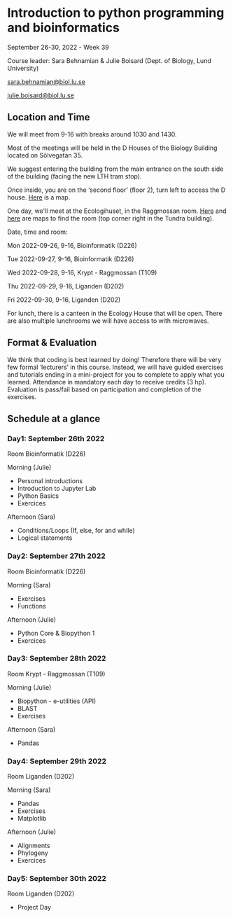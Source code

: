 

# Introduction to python programming and bioinformatics

September 26-30, 2022 - Week 39

Course leader: Sara Behnamian & Julie Boisard (Dept. of Biology, Lund University)

sara.behnamian@biol.lu.se

julie.boisard@biol.lu.se


## Location and Time

We will meet from 9-16 with breaks around 1030 and 1430.

Most of the meetings will be held in the D Houses of the Biology Building located on Sölvegatan 35.

We suggest entering the building from the main entrance on the south side of the building (facing the new LTH tram stop).

Once inside, you are on the ‘second floor’ (floor 2), turn left to access the D house. [Here](https://maps.app.goo.gl/GDTBdNb1kQpW2FDo8) is a map.

One day, we'll meet at the Ecologihuset, in the Raggmossan room. [Here](https://www.google.com/maps/@55.7136974,13.2079739,18.33z) and [here](https://www.cec.lu.se/sv/sites/cec.lu.se.sv/files/2020-09/Kurssalar%20Ekologihuset.pdf) are maps to find the room (top corner right in the Tundra building).


Date, time and room:

Mon 2022-09-26, 9-16, Bioinformatik (D226)

Tue 2022-09-27, 9-16, Bioinformatik (D226)

Wed 2022-09-28, 9-16, Krypt - Raggmossan (T109)

Thu 2022-09-29, 9-16, Liganden (D202)

Fri 2022-09-30, 9-16, Liganden (D202)

For lunch, there is a canteen in the Ecology House that will be open. There are also multiple lunchrooms we will have access to with microwaves.


## Format & Evaluation

We think that coding is best learned by doing!
Therefore there will be very few formal ‘lecturers’ in this course.
Instead, we will have guided exercises and tutorials ending in a mini-project for you to complete to apply what you learned.
Attendance in mandatory each day to receive credits (3 hp). Evaluation is pass/fail based on participation and completion of the exercises.  


## Schedule at a glance


### Day1: September 26th 2022

Room Bioinformatik (D226)

Morning (Julie)

* Personal introductions
* Introduction to Jupyter Lab
* Python Basics
* Exercices

Afternoon (Sara)

* Conditions/Loops (If, else, for and while)
* Logical statements

### Day2: September 27th 2022

Room Bioinformatik (D226)

Morning (Sara)

* Exercises
* Functions 

Afternoon (Julie)

* Python Core & Biopython 1 
* Exercices

### Day3: September 28th 2022

Room Krypt - Raggmossan (T109)

Morning (Julie)
* Biopython - e-utilities (API)
* BLAST
* Exercises

Afternoon (Sara)
* Pandas

### Day4: September 29th 2022

Room Liganden (D202)

Morning (Sara)
* Pandas
* Exercises
* Matplotlib

Afternoon (Julie)
* Alignments
* Phylogeny
* Exercices

### Day5: September 30th 2022

Room Liganden (D202)

* Project Day
